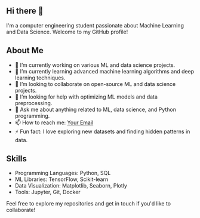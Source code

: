 ## Hi there 👋

I'm a computer engineering student passionate about Machine Learning and Data Science. Welcome to my GitHub profile!

## About Me
- 🔭 I’m currently working on various ML and data science projects.
- 🌱 I’m currently learning advanced machine learning algorithms and deep learning techniques.
- 👯 I’m looking to collaborate on open-source ML and data science projects.
- 🤔 I’m looking for help with optimizing ML models and data preprocessing.
- 💬 Ask me about anything related to ML, data science, and Python programming.
- 📫 How to reach me: [Your Email](mailto:youremail@example.com)
- ⚡ Fun fact: I love exploring new datasets and finding hidden patterns in data.

## Skills
- Programming Languages: Python, SQL
- ML Libraries: TensorFlow, Scikit-learn
- Data Visualization: Matplotlib, Seaborn, Plotly
- Tools: Jupyter, Git, Docker

Feel free to explore my repositories and get in touch if you'd like to collaborate!

<!--
**dorukku/dorukku** is a ✨ _special_ ✨ repository because its `README.md` (this file) appears on your GitHub profile.

Here are some ideas to get you started:

- 🔭 I’m currently working on ...
- 🌱 I’m currently learning ...
- 👯 I’m looking to collaborate on ...
- 🤔 I’m looking for help with ...
- 💬 Ask me about ...
- 📫 How to reach me: ...
- 😄 Pronouns: ...
- ⚡ Fun fact: ...
-->
